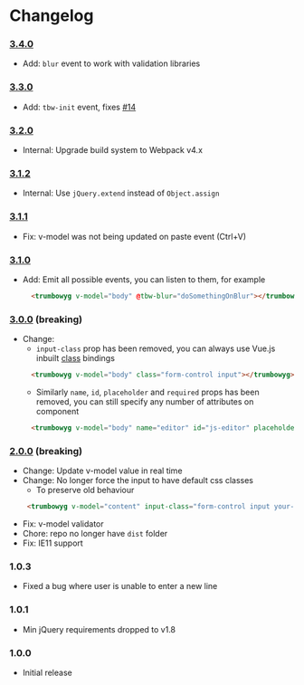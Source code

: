 # Changelog

### [3.4.0](https://github.com/ankurk91/vue-trumbowyg/compare/3.3.0...3.4.0) 
* Add: `blur` event to work with validation libraries

### [3.3.0](https://github.com/ankurk91/vue-trumbowyg/compare/3.2.0...3.3.0) 
* Add: `tbw-init` event, fixes [#14](https://github.com/ankurk91/vue-trumbowyg/issues/14)

### [3.2.0](https://github.com/ankurk91/vue-trumbowyg/compare/3.1.2...3.2.0) 
* Internal: Upgrade build system to Webpack v4.x

### [3.1.2](https://github.com/ankurk91/vue-trumbowyg/compare/3.1.1...3.1.2) 
* Internal: Use `jQuery.extend` instead of `Object.assign`
    
### [3.1.1](https://github.com/ankurk91/vue-trumbowyg/compare/3.1.0...3.1.1) 
* Fix: v-model was not being updated on paste event (Ctrl+V)
    
### [3.1.0](https://github.com/ankurk91/vue-trumbowyg/compare/3.0.0...3.1.0) 
* Add: Emit all possible events, you can listen to them, for example
    ```html
      <trumbowyg v-model="body" @tbw-blur="doSomethingOnBlur"></trumbowyg>
    ```

### [3.0.0](https://github.com/ankurk91/vue-trumbowyg/compare/2.0.0...3.0.0) (breaking)
* Change:
    - `input-class` prop has been removed, you can always use Vue.js inbuilt [class](https://vuejs.org/v2/guide/class-and-style.html#With-Components) bindings
    ```html
      <trumbowyg v-model="body" class="form-control input"></trumbowyg>
    ```
    - Similarly `name`, `id`, `placeholder` and `required` props has been removed, you can still specify any number of attributes on component
    ```html
      <trumbowyg v-model="body" name="editor" id="js-editor" placeholder="Type something" aria-required="true"></trumbowyg>
    ```
        
### [2.0.0](https://github.com/ankurk91/vue-trumbowyg/compare/1.0.3...2.0.0) (breaking)
* Change: Update v-model value in real time
* Change: No longer force the input to have default css classes
    - To preserve old behaviour
    ```html
     <trumbowyg v-model="content" input-class="form-control input your-css-class"></trumbowyg> 
    ```
* Fix: v-model validator 
* Chore: repo no longer have `dist` folder
* Fix: IE11 support
 
### 1.0.3
- Fixed a bug where user is unable to enter a new line

### 1.0.1
- Min jQuery requirements dropped to v1.8

### 1.0.0
- Initial release
